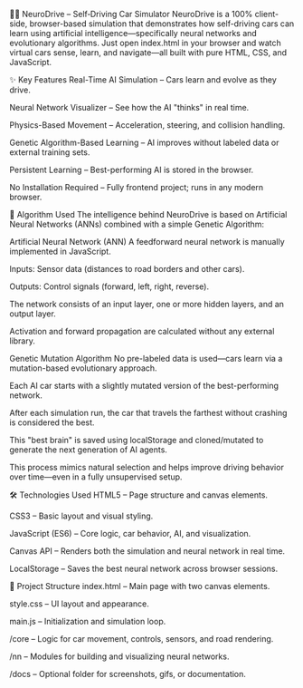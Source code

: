 🧠🚗 NeuroDrive – Self‑Driving Car Simulator
NeuroDrive is a 100% client-side, browser-based simulation that demonstrates how self-driving cars can learn using artificial intelligence—specifically neural networks and evolutionary algorithms. Just open index.html in your browser and watch virtual cars sense, learn, and navigate—all built with pure HTML, CSS, and JavaScript.

✨ Key Features
Real-Time AI Simulation – Cars learn and evolve as they drive.

Neural Network Visualizer – See how the AI "thinks" in real time.

Physics-Based Movement – Acceleration, steering, and collision handling.

Genetic Algorithm-Based Learning – AI improves without labeled data or external training sets.

Persistent Learning – Best-performing AI is stored in the browser.

No Installation Required – Fully frontend project; runs in any modern browser.

🧠 Algorithm Used
The intelligence behind NeuroDrive is based on Artificial Neural Networks (ANNs) combined with a simple Genetic Algorithm:

Artificial Neural Network (ANN)
A feedforward neural network is manually implemented in JavaScript.

Inputs: Sensor data (distances to road borders and other cars).

Outputs: Control signals (forward, left, right, reverse).

The network consists of an input layer, one or more hidden layers, and an output layer.

Activation and forward propagation are calculated without any external library.

Genetic Mutation Algorithm
No pre-labeled data is used—cars learn via a mutation-based evolutionary approach.

Each AI car starts with a slightly mutated version of the best-performing network.

After each simulation run, the car that travels the farthest without crashing is considered the best.

This "best brain" is saved using localStorage and cloned/mutated to generate the next generation of AI agents.

This process mimics natural selection and helps improve driving behavior over time—even in a fully unsupervised setup.

🛠 Technologies Used
HTML5 – Page structure and canvas elements.

CSS3 – Basic layout and visual styling.

JavaScript (ES6) – Core logic, car behavior, AI, and visualization.

Canvas API – Renders both the simulation and neural network in real time.

LocalStorage – Saves the best neural network across browser sessions.

📁 Project Structure
index.html – Main page with two canvas elements.

style.css – UI layout and appearance.

main.js – Initialization and simulation loop.

/core – Logic for car movement, controls, sensors, and road rendering.

/nn – Modules for building and visualizing neural networks.

/docs – Optional folder for screenshots, gifs, or documentation.

